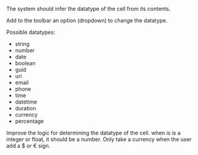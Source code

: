 The system should infer the datatype of the cell from its contents.

Add to the toolbar an option (dropdown) to change the datatype.

Possible datatypes:
- string
- number
- date
- boolean
- guid
- uri
- email
- phone
- time
- datetime
- duration
- currency
- percentage
 
Improve the logic for determining the datatype of the cell. when is is a integer or float, it should be a number.
Only take a currency when the user  add a $ or € sign.